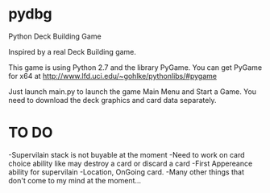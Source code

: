 pydbg
=====

Python Deck Building Game

Inspired by a real Deck Building game.

This game is using Python 2.7 and the library PyGame.
You can get PyGame for x64 at http://www.lfd.uci.edu/~gohlke/pythonlibs/#pygame

Just launch main.py to launch the game Main Menu and Start a Game.
You need to download the deck graphics and card data separately.

TO DO
======
-Supervilain stack is not buyable at the moment
-Need to work on card choice ability like may destroy a card or discard a card
-First Appereance ability for supervilain
-Location, OnGoing card.
-Many other things that don't come to my mind at the moment...